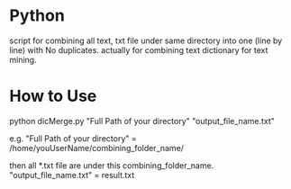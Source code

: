 # Python
script for combining all text, txt file under same directory into one (line by line) with No duplicates.
actually for combining text dictionary for text mining.

# How to Use
python dicMerge.py "Full Path of your directory" "output_file_name.txt"

e.g. "Full Path of your directory" = /home/youUserName/combining_folder_name/

then all *.txt file are under this combining_folder_name.
"output_file_name.txt" = result.txt
